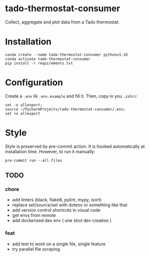 # tado-thermostat-consumer
Collect, aggregate and plot data from a Tado thermostat.

# Installation
```
conda create --name tado-thermostat-consumer python=3.10
conda activate tado-thermostat-consumer
pip install -r requirements.txt
```

# Configuration
Create a `.env` lik `.env.example` and fill it.
Then, copy in you `.zshrc`:
```
set -o allexport; 
source ~/PycharmProjects/tado-thermostat-consumer/.env;
set +o allexport
```

# Style
Style is preserved by pre-commit action. 
It is hooked automatically at installation time.
However, to run it manually:
```
pre-commit run --all-files
```


## TODO

### chore
- add linters (black, flake8, pylint, mypy, isort)
- replace set/source/set with dotenv or something like that
- add version control shortcuts in visual code
- get envs from remote
- add dockerised dev env ( one shot dev creation )
 
### feat
- add test to work on a single file, single feature
- try parallel file scraping
